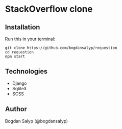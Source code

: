 # StackOverflow clone

## Installation

Run this in your terminal:

```
git clone https://github.com/bogdansalyp/requestion 
cd requestion
npm start
```

## Technologies
- Django
- Sqlite3
- SCSS

## Author
Bogdan Salyp (@bogdansalyp)